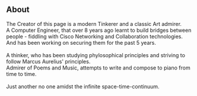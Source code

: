 ## About

The Creator of this page is a modern Tinkerer and a classic Art admirer.<br>
A Computer Engineer, that over 8 years ago learnt to build bridges between people - fiddling with Cisco Networking and Collaboration technologies.<br>
And has been working on securing them for the past 5 years.<br>
<br>
A thinker, who has been studying phylosophical principles and striving to follow Marcus Aurelius' principles.<br>
Admirer of Poems and Music, attempts to write and compose to piano from time to time.<br>
<br>
Just another no one amidst the infinite space-time-continuum.
